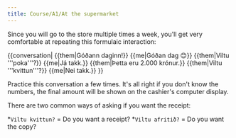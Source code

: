 ```yaml
---
title: Course/A1/At the supermarket
---
```


Since you will go to the store multiple times a week, you'll get very comfortable at repeating this formulaic interaction:

{{conversation|
{{them|Góðann daginn!}}
{{me|Góðan dag 😊}}
{{them|Viltu '''poka'''?}}
{{me|Já takk.}}
{{them|Þetta eru 2.000 krónur.}}
{{them|Viltu '''kvittun'''?}}
{{me|Nei takk.}}
}}

Practice this conversation a few times. It's all right if you don't know the numbers, the final amount will be shown on the cashier's computer display.

There are two common ways of asking if you want the receipt:

*`Viltu kvittun?` = Do you want a receipt?
*`Viltu afritið?` = Do you want the copy?